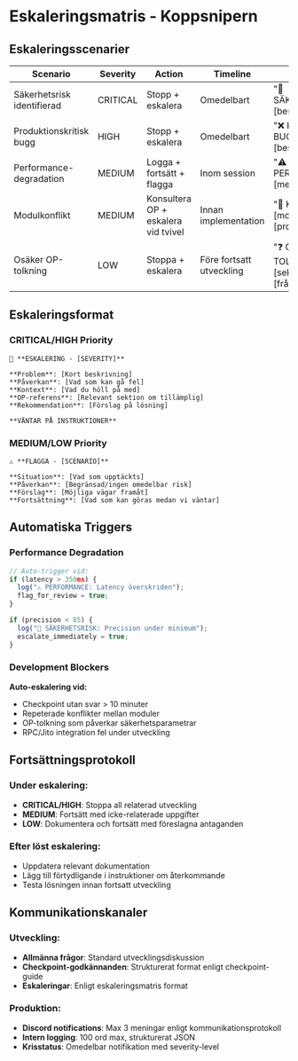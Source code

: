 # Eskaleringsmatris - Koppsnipern

## Eskaleringsscenarier

| Scenario | Severity | Action | Timeline | Format |
|----------|----------|---------|----------|---------|
| Säkerhetsrisk identifierad | CRITICAL | Stopp + eskalera | Omedelbart | "🚨 SÄKERHETSRISK: [beskrivning]" |
| Produktionskritisk bugg | HIGH | Stopp + eskalera | Omedelbart | "❌ KRITISK BUGG: [beskrivning]" |
| Performance-degradation | MEDIUM | Logga + fortsätt + flagga | Inom session | "⚠️ PERFORMANCE: [metrics]" |
| Modulkonflikt | MEDIUM | Konsultera OP + eskalera vid tvivel | Innan implementation | "🔄 KONFLIKT: [moduler] - [problem]" |
| Osäker OP-tolkning | LOW | Stoppa + eskalera | Före fortsatt utveckling | "❓ OP-TOLKNING: [sektion] - [fråga]" |

## Eskaleringsformat

### CRITICAL/HIGH Priority
```
🚨 **ESKALERING - [SEVERITY]**

**Problem**: [Kort beskrivning]
**Påverkan**: [Vad som kan gå fel]
**Kontext**: [Vad du höll på med]
**OP-referens**: [Relevant sektion om tillämplig]
**Rekommendation**: [Förslag på lösning]

**VÄNTAR PÅ INSTRUKTIONER**
```

### MEDIUM/LOW Priority
```
⚠️ **FLAGGA - [SCENARIO]**

**Situation**: [Vad som upptäckts]
**Påverkan**: [Begränsad/ingen omedelbar risk]
**Förslag**: [Möjliga vägar framåt]
**Fortsättning**: [Vad som kan göras medan vi väntar]
```

## Automatiska Triggers

### Performance Degradation
```javascript
// Auto-trigger vid:
if (latency > 350ms) {
  log("⚠️ PERFORMANCE: Latency överskriden");
  flag_for_review = true;
}

if (precision < 85) {
  log("🚨 SÄKERHETSRISK: Precision under minimum");  
  escalate_immediately = true;
}
```

### Development Blockers
**Auto-eskalering vid:**
- Checkpoint utan svar > 10 minuter
- Repeterade konflikter mellan moduler
- OP-tolkning som påverkar säkerhetsparametrar
- RPC/Jito integration fel under utveckling

## Fortsättningsprotokoll

### Under eskalering:
- **CRITICAL/HIGH**: Stoppa all relaterad utveckling
- **MEDIUM**: Fortsätt med icke-relaterade uppgifter  
- **LOW**: Dokumentera och fortsätt med föreslagna antaganden

### Efter löst eskalering:
- Uppdatera relevant dokumentation
- Lägg till förtydligande i instruktioner om återkommande
- Testa lösningen innan fortsatt utveckling

## Kommunikationskanaler

### Utveckling:
- **Allmänna frågor**: Standard utvecklingsdiskussion
- **Checkpoint-godkännanden**: Strukturerat format enligt checkpoint-guide
- **Eskaleringar**: Enligt eskaleringsmatris format

### Produktion:
- **Discord notifications**: Max 3 meningar enligt kommunikationsprotokoll
- **Intern logging**: 100 ord max, strukturerat JSON
- **Krisstatus**: Omedelbar notifikation med severity-level